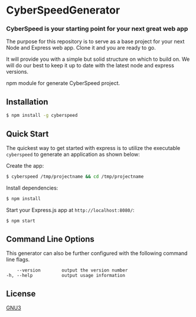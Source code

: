 # CyberSpeedGenerator

### CyberSpeed is your starting point for your next great web app

The purpose for this repository is to serve as a base project for your next Node and Express web app. Clone it and you are ready to go.

It will provide you with a simple but solid structure on which to build on. We will do our best to keep it up to date with the latest node and express versions.

npm module for generate CyberSpeed project.


## Installation

```sh
$ npm install -g cyberspeed
```

## Quick Start

The quickest way to get started with express is to utilize the executable `cyberspeed` to generate an application as shown below:

Create the app:

```bash
$ cyberspeed /tmp/projectname && cd /tmp/projectname
```

Install dependencies:

```bash
$ npm install
```

Start your Express.js app at `http://localhost:8080/`:

```bash
$ npm start
```

## Command Line Options

This generator can also be further configured with the following command line flags.

        --version        output the version number
    -h, --help           output usage information

## License

[GNU3](LICENSE)
